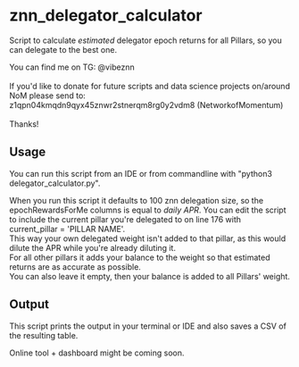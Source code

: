 # znn_delegator_calculator
Script to calculate *estimated* delegator epoch returns for all Pillars, so you can delegate to the best one.  

You can find me on TG: @vibeznn  
\
If you'd like to donate for future scripts and data science projects on/around NoM please send to:  
z1qpn04kmqdn9qyx45znwr2stnerqm8rg0y2vdm8 (NetworkofMomentum)  
\
Thanks!


## Usage
You can run this script from an IDE or from commandline with "python3 delegator_calculator.py".

When you run this script it defaults to 100 znn delegation size, so the epochRewardsForMe columns is equal to *daily APR*. 
You can edit the script to include the current pillar you're delegated to on line 176  with current_pillar = 'PILLAR NAME'.  
This way your own delegated weight isn't added to that pillar, as this would dilute the APR while you're already diluting it.  
For all other pillars it adds your balance to the weight so that estimated returns are as accurate as possible.  
You can also leave it empty, then your balance is added to all Pillars' weight. 


## Output
This script prints the output in your terminal or IDE and also saves a CSV of the resulting table.  

Online tool + dashboard might be coming soon.  